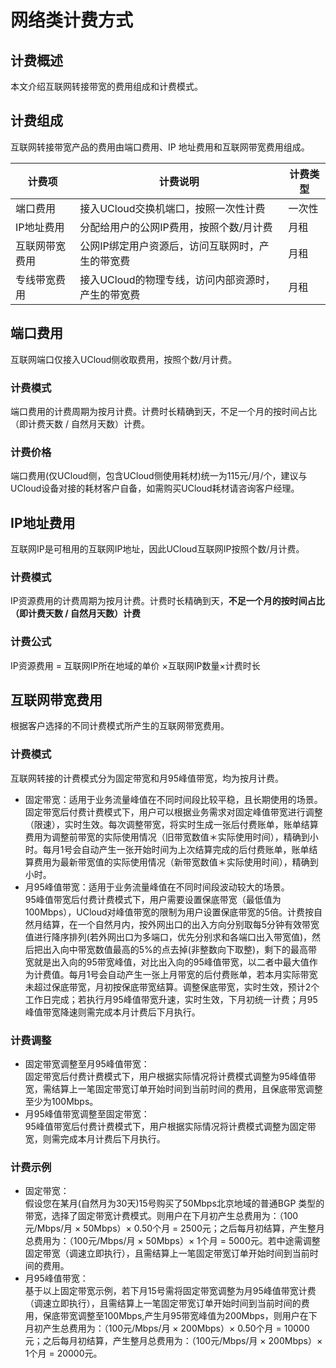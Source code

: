 # 网络类计费方式

## 计费概述
本文介绍互联网转接带宽的费用组成和计费模式。
## 计费组成
互联网转接带宽产品的费用由端口费用、IP 地址费用和互联网带宽费用组成。

| 计费项       | 计费说明 | 计费类型 | 
| -------------- | ------------- | --------- |
| 端口费用 | 接入UCloud交换机端口，按照一次性计费 | 一次性  |
| IP地址费用 | 分配给用户的公网IP费用，按照个数/月计费 | 月租  |
| 互联网带宽费用 | 公网IP绑定用户资源后，访问互联网时，产生的带宽费 | 月租  |
| 专线带宽费用 | 接入UCloud的物理专线，访问内部资源时，产生的带宽费 | 月租  |




## 端口费用
互联网端口仅接入UCloud侧收取费用，按照个数/月计费。
### 计费模式
端口费用的计费周期为按月计费。计费时长精确到天，不足一个月的按时间占比（即计费天数 / 自然月天数）计费。
### 计费价格
端口费用(仅UCloud侧，包含UCloud侧使用耗材)统一为115元/月/个，建议与UCloud设备对接的耗材客户自备，如需购买UCloud耗材请咨询客户经理。

## IP地址费用
互联网IP是可租用的互联网IP地址，因此UCloud互联网IP按照个数/月计费。
### 计费模式
IP资源费用的计费周期为按月计费。计费时长精确到天，**不足一个月的按时间占比（即计费天数 / 自然月天数）计费**
### 计费公式
IP资源费用 = 互联网IP所在地域的单价 ×互联网IP数量×计费时长

## 互联网带宽费用
根据客户选择的不同计费模式所产生的互联网带宽费用。
### 计费模式
互联网转接的计费模式分为固定带宽和月95峰值带宽，均为按月计费。
- 固定带宽：适用于业务流量峰值在不同时间段比较平稳，且长期使用的场景。  
固定带宽后付费计费模式下，用户可以根据业务需求对固定峰值带宽进行调整（限速），实时生效。每次调整带宽，将实时生成一张后付费账单，账单结算费用为调整前带宽的实际使用情况（旧带宽数值＊实际使用时间），精确到小时。每月1号会自动产生一张开始时间为上次结算完成的后付费账单，账单结算费用为最新带宽值的实际使用情况（新带宽数值＊实际使用时间），精确到小时。
- 月95峰值带宽：适用于业务流量峰值在不同时间段波动较大的场景。  
95峰值带宽后付费计费模式下，用户需要设置保底带宽（最低值为100Mbps），UCloud对峰值带宽的限制为用户设置保底带宽的5倍。计费按自然月结算，在一个自然月内，按外网出口的出入方向分别取每5分钟有效带宽值进行降序排列(若外网出口为多端口，优先分别求和各端口出入带宽值)，然后把出入向中带宽数值最高的5%的点去掉(非整数向下取整)，剩下的最高带宽就是出入向的95带宽峰值，对比出入向的95峰值带宽，以二者中最大值作为计费值。每月1号会自动产生一张上月带宽的后付费账单，若本月实际带宽未超过保底带宽，月初按保底带宽结算。调整保底带宽，实时生效，预计2个工作日完成；若执行月95峰值带宽升速，实时生效，下月初统一计费；月95峰值带宽降速则需完成本月计费后下月执行。
### 计费调整
- 固定带宽调整至月95峰值带宽：  
固定带宽后付费计费模式下，用户根据实际情况将计费模式调整为95峰值带宽，需结算上一笔固定带宽订单开始时间到当前时间的费用，且保底带宽调整至少为100Mbps。
- 月95峰值带宽调整至固定带宽：  
95峰值带宽后付费计费模式下，用户根据实际情况将计费模式调整为固定带宽，则需完成本月计费后下月执行。
### 计费示例
- 固定带宽：  
假设您在某月(自然月为30天)15号购买了50Mbps北京地域的普通BGP 类型的带宽，选择了固定带宽计费模式。则用户在下月初产生总费用为：（100元/Mbps/月 × 50Mbps）× 0.50个月 = 2500元；之后每月初结算，产生整月总费用为：（100元/Mbps/月 × 50Mbps）× 1个月 = 5000元。若中途需调整固定带宽（调速立即执行），且需结算上一笔固定带宽订单开始时间到当前时间的费用。
- 月95峰值带宽：  
基于以上固定带宽示例，若下月15号需将固定带宽调整为月95峰值带宽计费（调速立即执行），且需结算上一笔固定带宽订单开始时间到当前时间的费用，保底带宽调整至100Mbps,产生月95带宽峰值为200Mbps，则用户在下月初产生总费用为：（100元/Mbps/月 × 200Mbps）× 0.50个月 = 10000元；之后每月初结算，产生整月总费用为：（100元/Mbps/月 × 200Mbps）× 1个月 = 20000元。